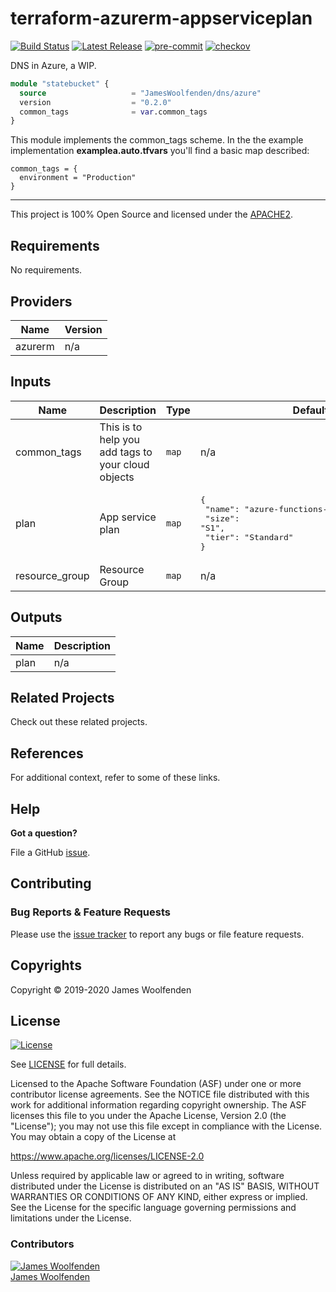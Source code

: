 # terraform-azurerm-appserviceplan

[![Build Status](https://github.com/JamesWoolfenden/terraform-azurerm-appserviceplan/workflows/Verify%20and%20Bump/badge.svg?branch=master)](https://github.com/JamesWoolfenden/terraform-azurerm-appserviceplan)
[![Latest Release](https://img.shields.io/github/release/JamesWoolfenden/terraform-azurerm-appserviceplan.svg)](https://github.com/JamesWoolfenden/terraform-azurerm-appserviceplan/releases/latest)
[![pre-commit](https://img.shields.io/badge/pre--commit-enabled-brightgreen?logo=pre-commit&logoColor=white)](https://github.com/pre-commit/pre-commit)
[![checkov](https://img.shields.io/badge/checkov-verified-brightgreen)](https://www.checkov.io/)

DNS in Azure, a WIP.

```terraform
module "statebucket" {
  source                   = "JamesWoolfenden/dns/azure"
  version                  = "0.2.0"
  common_tags              = var.common_tags
}
```

This module implements the common_tags scheme. In the the example implementation **examplea.auto.tfvars** you'll find a basic map described:

```HCL
common_tags = {
  environment = "Production"
}
```

---

This project is 100% Open Source and licensed under the [APACHE2](LICENSE).

<!-- BEGINNING OF PRE-COMMIT-TERRAFORM DOCS HOOK -->

## Requirements

No requirements.

## Providers

| Name    | Version |
| ------- | ------- |
| azurerm | n/a     |

## Inputs

| Name           | Description                                        | Type  | Default                                                                                                     | Required |
| -------------- | -------------------------------------------------- | ----- | ----------------------------------------------------------------------------------------------------------- | :------: |
| common_tags    | This is to help you add tags to your cloud objects | `map` | n/a                                                                                                         |   yes    |
| plan           | App service plan                                   | `map` | <pre>{<br> "name": "azure-functions-test-service-plan",<br> "size": "S1",<br> "tier": "Standard"<br>}</pre> |    no    |
| resource_group | Resource Group                                     | `map` | n/a                                                                                                         |   yes    |

## Outputs

| Name | Description |
| ---- | ----------- |
| plan | n/a         |

<!-- END OF PRE-COMMIT-TERRAFORM DOCS HOOK -->

## Related Projects

Check out these related projects.

## References

For additional context, refer to some of these links.

## Help

**Got a question?**

File a GitHub [issue](https://github.com/JamesWoolfenden/terraform-azurerm-appserviceplan/issues).

## Contributing

### Bug Reports & Feature Requests

Please use the [issue tracker](https://github.com/JamesWoolfenden/terraform-azurerm-appserviceplan/issues) to report any bugs or file feature requests.

## Copyrights

Copyright © 2019-2020 James Woolfenden

## License

[![License](https://img.shields.io/badge/License-Apache%202.0-blue.svg)](https://opensource.org/licenses/Apache-2.0)

See [LICENSE](LICENSE) for full details.

Licensed to the Apache Software Foundation (ASF) under one
or more contributor license agreements. See the NOTICE file
distributed with this work for additional information
regarding copyright ownership. The ASF licenses this file
to you under the Apache License, Version 2.0 (the
"License"); you may not use this file except in compliance
with the License. You may obtain a copy of the License at

<https://www.apache.org/licenses/LICENSE-2.0>

Unless required by applicable law or agreed to in writing,
software distributed under the License is distributed on an
"AS IS" BASIS, WITHOUT WARRANTIES OR CONDITIONS OF ANY
KIND, either express or implied. See the License for the
specific language governing permissions and limitations
under the License.

### Contributors

[![James Woolfenden][jameswoolfenden_avatar]][jameswoolfenden_homepage]<br/>[James Woolfenden][jameswoolfenden_homepage]

[jameswoolfenden_homepage]: https://github.com/jameswoolfenden
[jameswoolfenden_avatar]: https://github.com/jameswoolfenden.png?size=150
[github]: https://github.com/jameswoolfenden
[linkedin]: https://www.linkedin.com/in/jameswoolfenden/
[twitter]: https://twitter.com/JimWoolfenden
[share_twitter]: https://twitter.com/intent/tweet/?text=terraform-azurerm-appserviceplan&url=https://github.com/JamesWoolfenden/terraform-azurerm-appserviceplan
[share_linkedin]: https://www.linkedin.com/shareArticle?mini=true&title=terraform-azurerm-appserviceplan&url=https://github.com/JamesWoolfenden/terraform-azurerm-appserviceplan
[share_reddit]: https://reddit.com/submit/?url=https://github.com/JamesWoolfenden/terraform-azurerm-appserviceplan
[share_facebook]: https://facebook.com/sharer/sharer.php?u=https://github.com/JamesWoolfenden/terraform-azurerm-appserviceplan
[share_email]: mailto:?subject=terraform-azurerm-appserviceplan&body=https://github.com/JamesWoolfenden/terraform-azurerm-appserviceplan
